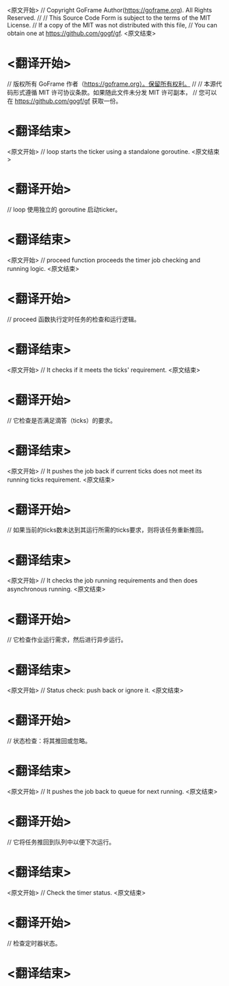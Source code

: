 
<原文开始>
// Copyright GoFrame Author(https://goframe.org). All Rights Reserved.
//
// This Source Code Form is subject to the terms of the MIT License.
// If a copy of the MIT was not distributed with this file,
// You can obtain one at https://github.com/gogf/gf.
<原文结束>

# <翻译开始>
// 版权所有 GoFrame 作者（https://goframe.org）。保留所有权利。
//
// 本源代码形式遵循 MIT 许可协议条款。如果随此文件未分发 MIT 许可副本，
// 您可以在 https://github.com/gogf/gf 获取一份。
# <翻译结束>


<原文开始>
// loop starts the ticker using a standalone goroutine.
<原文结束>

# <翻译开始>
// loop 使用独立的 goroutine 启动ticker。
# <翻译结束>












<原文开始>
// proceed function proceeds the timer job checking and running logic.
<原文结束>

# <翻译开始>
// proceed 函数执行定时任务的检查和运行逻辑。
# <翻译结束>


<原文开始>
// It checks if it meets the ticks' requirement.
<原文结束>

# <翻译开始>
// 它检查是否满足滴答（ticks）的要求。
# <翻译结束>


<原文开始>
// It pushes the job back if current ticks does not meet its running ticks requirement.
<原文结束>

# <翻译开始>
// 如果当前的ticks数未达到其运行所需的ticks要求，则将该任务重新推回。
# <翻译结束>


<原文开始>
// It checks the job running requirements and then does asynchronous running.
<原文结束>

# <翻译开始>
// 它检查作业运行需求，然后进行异步运行。
# <翻译结束>


<原文开始>
// Status check: push back or ignore it.
<原文结束>

# <翻译开始>
// 状态检查：将其推回或忽略。
# <翻译结束>


<原文开始>
// It pushes the job back to queue for next running.
<原文结束>

# <翻译开始>
// 它将任务推回到队列中以便下次运行。
# <翻译结束>


<原文开始>
// Check the timer status.
<原文结束>

# <翻译开始>
// 检查定时器状态。
# <翻译结束>

